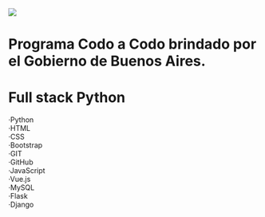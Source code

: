 <image src="banner.png">

# Programa Codo a Codo brindado por el Gobierno de Buenos Aires.
# Full stack Python

·Python<br>
·HTML<br>
·CSS<br>
·Bootstrap<br>
·GIT<br>
·GitHub<br>
·JavaScript<br>
·Vue.js<br>
·MySQL<br>
·Flask<br>
·Django<br>
